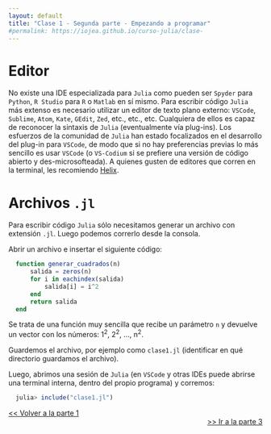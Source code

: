 ```yaml
---
layout: default
title: "Clase 1 - Segunda parte - Empezando a programar"
#permalink: https://iojea.github.io/curso-julia/clase-
---
```


# Editor

No existe una IDE especializada para `Julia` como pueden ser `Spyder` para `Python`, `R Studio` para `R` o `Matlab` en sí mismo. Para escribir código `Julia` más extenso es necesario utilizar un editor de texto plano externo: `VSCode`, `Sublime`, `Atom`, `Kate`, `GEdit`, `Zed`, etc., etc., etc. Cualquiera de ellos es capaz de reconocer la sintaxis de `Julia` (eventualmente vía plug-ins). Los esfuerzos de la comunidad de `Julia` han estado focalizados en el desarrollo del plug-in para `VSCode`, de modo que si no hay preferencias previas lo más sencillo es usar `VSCode` (o `VS-Codium` si se prefiere una versión de código abierto y des-microsofteada). A quienes gusten de editores que corren en la terminal, les recomiendo [Helix](https://helix-editor.com/). 

# Archivos `.jl`

Para escribir código `Julia` sólo necesitamos generar un archivo con extensión `.jl`. Luego podemos correrlo desde la consola. 

Abrir un archivo e insertar el siguiente código: 

```julia
  function generar_cuadrados(n)
      salida = zeros(n)
      for i in eachindex(salida)
          salida[i] = i^2
      end
      return salida  
  end 
```

Se trata de una función muy sencilla que recibe un parámetro `n` y devuelve un vector con los números:  1<sup>2</sup>, 2<sup>2</sup>, ..., n<sup>2</sup>. 

Guardemos el archivo, por ejemplo como `clase1.jl` (identificar en qué directorio guardamos el archivo). 

Luego, abrimos una sesión de `Julia` (en `VSCode` y otras IDEs puede abrirse una terminal interna, dentro del propio programa) y corremos: 

```julia
  julia> include("clase1.jl")
```



 <div style="text-align: left">
<a href="https://iojea.github.io/curso-julia/clase-1-1"> << Volver a la parte 1</a> 
</div> <div style="text-align: right">
<a href="https://iojea.github.io/curso-julia/clase-1-3"> >> Ir a la parte 3</a> 
</div>


